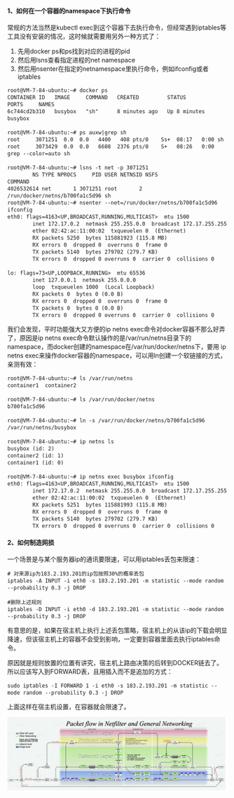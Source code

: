 #### 1、如何在一个容器的namespace下执行命令

常规的方法当然是kubectl exec到这个容器下去执行命令，但经常遇到iptables等工具没有安装的情况，这时候就需要用另外一种方式了：

1. 先用docker ps和ps找到对应的进程的pid
2. 然后用lsns查看指定进程的net namespace
3. 然后用nsenter在指定的netnamespace里执行命令，例如ifconfig或者iptables

```
root@VM-7-84-ubuntu:~# docker ps
CONTAINER ID   IMAGE     COMMAND   CREATED         STATUS         PORTS     NAMES
6c744cd2b310   busybox   "sh"      8 minutes ago   Up 8 minutes             busybox

root@VM-7-84-ubuntu:~# ps auxw|grep sh
root     3071251  0.0  0.0   4400   408 pts/0    Ss+  08:17   0:00 sh
root     3073429  0.0  0.0   6608  2376 pts/0    S+   08:26   0:00 grep --color=auto sh

root@VM-7-84-ubuntu:~# lsns -t net -p 3071251
        NS TYPE NPROCS     PID USER NETNSID NSFS                           COMMAND
4026532614 net       1 3071251 root       2 /run/docker/netns/b700fa1c5d96 sh
root@VM-7-84-ubuntu:~# nsenter --net=/run/docker/netns/b700fa1c5d96 ifconfig
eth0: flags=4163<UP,BROADCAST,RUNNING,MULTICAST>  mtu 1500
        inet 172.17.0.2  netmask 255.255.0.0  broadcast 172.17.255.255
        ether 02:42:ac:11:00:02  txqueuelen 0  (Ethernet)
        RX packets 5250  bytes 115881923 (115.8 MB)
        RX errors 0  dropped 0  overruns 0  frame 0
        TX packets 5140  bytes 279702 (279.7 KB)
        TX errors 0  dropped 0 overruns 0  carrier 0  collisions 0

lo: flags=73<UP,LOOPBACK,RUNNING>  mtu 65536
        inet 127.0.0.1  netmask 255.0.0.0
        loop  txqueuelen 1000  (Local Loopback)
        RX packets 0  bytes 0 (0.0 B)
        RX errors 0  dropped 0  overruns 0  frame 0
        TX packets 0  bytes 0 (0.0 B)
        TX errors 0  dropped 0 overruns 0  carrier 0  collisions 0

```



我们会发现，平时功能强大又方便的ip netns exec命令对docker容器不那么好弄了，原因是ip netns exec命令默认操作的是/var/run/netns目录下的namespace，而docker创建的namespace在/var/run/docker/netns下，要用 ip netns exec来操作docker容器的namespace，可以用ln创建一个软链接的方式，亲测有效：

```shell
root@VM-7-84-ubuntu:~# ls /var/run/netns
container1  container2

root@VM-7-84-ubuntu:~# ls /var/run/docker/netns
b700fa1c5d96

root@VM-7-84-ubuntu:~# ln -s /var/run/docker/netns/b700fa1c5d96 /var/run/netns/busybox

root@VM-7-84-ubuntu:~# ip netns ls
busybox (id: 2)
container2 (id: 1)
container1 (id: 0)

root@VM-7-84-ubuntu:~# ip netns exec busybox ifconfig
eth0: flags=4163<UP,BROADCAST,RUNNING,MULTICAST>  mtu 1500
        inet 172.17.0.2  netmask 255.255.0.0  broadcast 172.17.255.255
        ether 02:42:ac:11:00:02  txqueuelen 0  (Ethernet)
        RX packets 5251  bytes 115881993 (115.8 MB)
        RX errors 0  dropped 0  overruns 0  frame 0
        TX packets 5140  bytes 279702 (279.7 KB)
        TX errors 0  dropped 0 overruns 0  carrier 0  collisions 0

```



#### 2、如何制造网损

一个场景是与某个服务器ip的通讯要限速，可以用iptables丢包来限速：

```
# 对来源ip为183.2.193.201的ip包按照30%的概率丢包
iptables -A INPUT -i eth0 -s 183.2.193.201 -m statistic --mode random --probability 0.3 -j DROP

#删除上述规则
iptables -D INPUT -i eth0 -d 183.2.193.201 -m statistic --mode random --probability 0.3 -j DROP
```

有意思的是，如果在宿主机上执行上述丢包策略，宿主机上的从该ip的下载会明显降速，但该宿主机上的容器不会受到影响，一定要到容器里面去执行iptables命令。

原因就是规则放置的位置有讲究，宿主机上路由决策的后转到DOCKER链去了。所以应该写入到FORWARD表，且用插入而不是追加的方式：

```
sudo iptables -I FORWARD 1 -i eth0 -s 183.2.193.201 -m statistic --mode random --probability 0.3 -j DROP
```

上面这样在宿主机设置，在容器就会限速了。

![](img/namespace/iptables_flow.jpg)